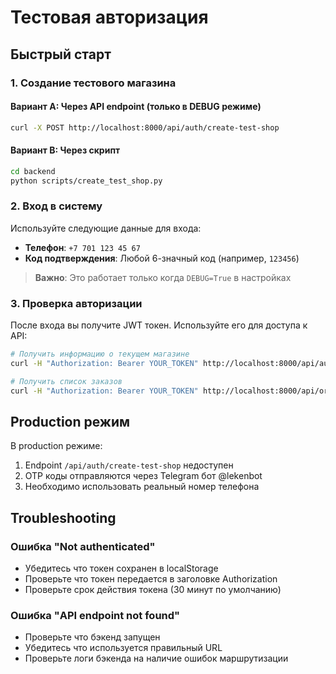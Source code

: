 # Тестовая авторизация

## Быстрый старт

### 1. Создание тестового магазина

#### Вариант A: Через API endpoint (только в DEBUG режиме)
```bash
curl -X POST http://localhost:8000/api/auth/create-test-shop
```

#### Вариант B: Через скрипт
```bash
cd backend
python scripts/create_test_shop.py
```

### 2. Вход в систему

Используйте следующие данные для входа:

- **Телефон**: `+7 701 123 45 67`
- **Код подтверждения**: Любой 6-значный код (например, `123456`)

> **Важно**: Это работает только когда `DEBUG=True` в настройках

### 3. Проверка авторизации

После входа вы получите JWT токен. Используйте его для доступа к API:

```bash
# Получить информацию о текущем магазине
curl -H "Authorization: Bearer YOUR_TOKEN" http://localhost:8000/api/auth/me

# Получить список заказов
curl -H "Authorization: Bearer YOUR_TOKEN" http://localhost:8000/api/orders/
```

## Production режим

В production режиме:
1. Endpoint `/api/auth/create-test-shop` недоступен
2. OTP коды отправляются через Telegram бот @lekenbot
3. Необходимо использовать реальный номер телефона

## Troubleshooting

### Ошибка "Not authenticated"
- Убедитесь что токен сохранен в localStorage
- Проверьте что токен передается в заголовке Authorization
- Проверьте срок действия токена (30 минут по умолчанию)

### Ошибка "API endpoint not found"
- Проверьте что бэкенд запущен
- Убедитесь что используется правильный URL
- Проверьте логи бэкенда на наличие ошибок маршрутизации